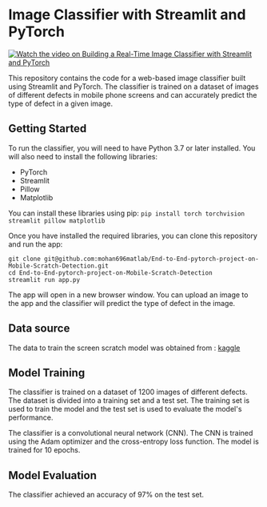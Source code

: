 # Image Classifier with Streamlit and PyTorch

[![Watch the video on Building a Real-Time Image Classifier with Streamlit and PyTorch](https://img.youtube.com/vi/IBiL04fVLD8/maxresdefault.jpg)](https://youtu.be/IBiL04fVLD8)

This repository contains the code for a web-based image classifier built using Streamlit and PyTorch. The classifier is trained on a dataset of images of different defects in mobile phone screens and can accurately predict the type of defect in a given image.

## Getting Started

To run the classifier, you will need to have Python 3.7 or later installed. You will also need to install the following libraries:

* PyTorch
* Streamlit
* Pillow
* Matplotlib

You can install these libraries using pip:
``` pip install torch torchvision streamlit pillow matplotlib ```

Once you have installed the required libraries, you can clone this repository and run the app:

``` 
git clone git@github.com:mohan696matlab/End-to-End-pytorch-project-on-Mobile-Scratch-Detection.git
cd End-to-End-pytorch-project-on-Mobile-Scratch-Detection
streamlit run app.py 
```

The app will open in a new browser window. You can upload an image to the app and the classifier will predict the type of defect in the image.

## Data source

The data to train the screen scratch model was obtained from : [kaggle](https://www.kaggle.com/datasets/girish17019/mobile-phone-defect-segmentation-dataset)

## Model Training

The classifier is trained on a dataset of 1200 images of different defects. The dataset is divided into a training set and a test set. The training set is used to train the model and the test set is used to evaluate the model's performance.   


The classifier is a convolutional neural network (CNN). The CNN is trained using the Adam optimizer and the cross-entropy loss function. The model is trained for 10 epochs.

## Model Evaluation

The classifier achieved an accuracy of 97% on the test set.
